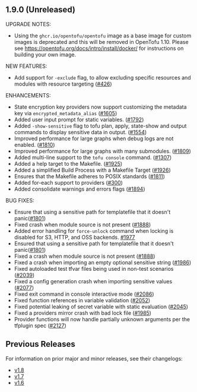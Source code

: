 ## 1.9.0 (Unreleased)

UPGRADE NOTES:

* Using the `ghcr.io/opentofu/opentofu` image as a base image for custom images is deprecated and this will be removed in OpenTofu 1.10. Please see https://opentofu.org/docs/intro/install/docker/ for instructions on building your own image.

NEW FEATURES:
* Add support for `-exclude` flag, to allow excluding specific resources and modules with resource targeting ([#426](https://github.com/opentofu/opentofu/issues/426))

ENHANCEMENTS:
* State encryption key providers now support customizing the metadata key via `encrypted_metadata_alias` ([#1605](https://github.com/opentofu/opentofu/issues/1605))
* Added user input prompt for static variables. ([#1792](https://github.com/opentofu/opentofu/issues/1792))
* Added `-show-sensitive` flag to tofu plan, apply, state-show and output commands to display sensitive data in output. ([#1554](https://github.com/opentofu/opentofu/pull/1554))
* Improved performance for large graphs when debug logs are not enabled. ([#1810](https://github.com/opentofu/opentofu/pull/1810))
* Improved performance for large graphs with many submodules. ([#1809](https://github.com/opentofu/opentofu/pull/1809))
* Added multi-line support to the `tofu console` command. ([#1307](https://github.com/opentofu/opentofu/issues/1307))
* Added a help target to the Makefile. ([#1925](https://github.com/opentofu/opentofu/pull/1925))
* Added a simplified Build Process with a Makefile Target ([#1926](https://github.com/opentofu/opentofu/issues/1926))
* Ensures that the Makefile adheres to POSIX standards ([#1811](https://github.com/opentofu/opentofu/pull/1928))
* Added for-each support to providers ([#300](https://github.com/opentofu/opentofu/issues/300))
* Added consolidate warnings and errors flags ([#1894](https://github.com/opentofu/opentofu/pull/1894))

BUG FIXES:
* Ensure that using a sensitive path for templatefile that it doesn't panic([#1801](https://github.com/opentofu/opentofu/issues/1801))
* Fixed crash when module source is not present ([#1888](https://github.com/opentofu/opentofu/pull/1888))
* Added error handling for `force-unlock` command when locking is disabled for S3, HTTP, and OSS backends. [#1977](https://github.com/opentofu/opentofu/pull/1977)
* Ensured that using a sensitive path for templatefile that it doesn't panic([#1801](https://github.com/opentofu/opentofu/issues/1801))
* Fixed a crash when module source is not present ([#1888](https://github.com/opentofu/opentofu/pull/1888))
* Fixed a crash when importing an empty optional sensitive string ([#1986](https://github.com/opentofu/opentofu/pull/1986))
* Fixed autoloaded test tfvar files being used in non-test scenarios ([#2039](https://github.com/opentofu/opentofu/pull/2039))
* Fixed a config generation crash when importing sensitive values ([#2077](https://github.com/opentofu/opentofu/pull/2077))
* Fixed exit command in console interactive mode ([#2086](https://github.com/opentofu/opentofu/pull/2086))
* Fixed function references in variable validation ([#2052](https://github.com/opentofu/opentofu/pull/2052))
* Fixed potential leaking of secret variable with static evaluation ([#2045](https://github.com/opentofu/opentofu/pull/2045))
* Fixed a providers mirror crash with bad lock file ([#1985](https://github.com/opentofu/opentofu/pull/1985))
* Provider functions will now handle partially unknown arguments per the tfplugin spec ([#2127](https://github.com/opentofu/opentofu/pull/2127))


## Previous Releases

For information on prior major and minor releases, see their changelogs:

- [v1.8](https://github.com/opentofu/opentofu/blob/v1.8/CHANGELOG.md)
- [v1.7](https://github.com/opentofu/opentofu/blob/v1.7/CHANGELOG.md)
- [v1.6](https://github.com/opentofu/opentofu/blob/v1.6/CHANGELOG.md)
